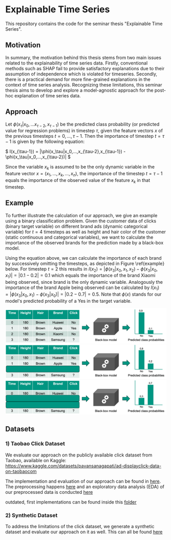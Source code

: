 # Explainable Time Series

This repository contains the code for the seminar thesis "Explainable Time Series". 

## Motivation

In summary, the motivation behind this thesis stems from two main issues related to the explainability of time series data. Firstly, conventional methods such as SHAP fail to provide satisfactory explanations due to their assumption of independence which is violated for timeseries. Secondly, there is a practical demand for more fine-grained explanations in the context of time series analysis. Recognizing these limitations, this seminar thesis aims to develop and explore a model-agnostic approach for the post-hoc explanation of time series data. 

## Approach
Let $\phi(x_\tau|x_0,...x_{\tau-2},x_{\tau-1})$ be the predicted class probability (or predicted value for regression problems) in timestep $\tau$, given the feature vectors $x$ of the previous timesteps $t=0,...,\tau-1$. Then the importance of timestep $t=\tau-1$ is given by the following equation:

$
    I(x_{\tau-1}) = |\phi(x_\tau|x_0,...,x_{\tau-2},x_{\tau-1}) - \phi(x_\tau|x_0,...,x_{\tau-2})|
$

Since the variable $x_k$ is assumed to be the only dynamic variable in the feature vector $x = (x_1, \ldots, x_k, \ldots, x_n)$, the importance of the timestep $t=\tau-1$ equals the importance of the observed value of the feature $x_k$ in that timestep. 

## Example
To further illustrate the calculation of our approach, we give an example using a binary classification problem. Given the customer data of clicks (binary target variable) on different brand ads (dynamic categorical variable) for $t=4$ timesteps as well as height and hair color of the customer (static continuous and categorical variables), we want to calculate the importance of the observed brands for the prediction made by a black-box model.  

Using the equation above, we can calculate the importance of each brand by successively omitting the timesteps, as depicted in Figure \ref{example} below. For timestep $t=2$ this results in $I(x_{2}) = | \phi(x_3|x_0,x_1,x_2) - \phi(x_3|x_0,x_1) | = |0.1-0.2| = 0.1$ which equals the importance of the brand Xiaomi being observed, since brand is the only dynamic variable. Analogously the importance of the brand Apple being observed can be calculated by $I(x_{1}) = |\phi(x_3|x_0,x_1) - \phi(x_3|x_0)| = |0.2 - 0.7| = 0.5$. Note that $\phi(x)$ stands for our model's predicted probability of a Yes in the target variable.  

![](figures/example_1.png)
![](figures/example_2.png)
![](figures/example_3.png)


## Datasets

### 1) Taobao Click Dataset
We evaluate our approach on the publicly available click dataset from Taobao, available on Kaggle: https://www.kaggle.com/datasets/pavansanagapati/ad-displayclick-data-on-taobaocom  

The implementation and evaluation of our approach can be found in [here](explainable_ts.iypnb). The preprocessing happens [here](preprocessing.ipynb) and an exploratory data analysis (EDA) of our preprocessed data is conducted [here](eda.ipynb)  

outdated, first implementations can be found inside this [folder](old)

### 2) Synthetic Dataset
To address the limitations of the click dataset, we generate a synthetic dataset and evaluate our approach on it as well. This can all be found [here](synthetic.ipynb)